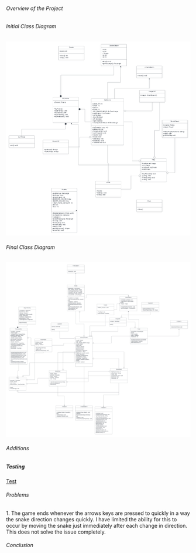 ###### Overview of the Project

###### Initial Class Diagram
![class diagram](/docs/classdiagram.png/)
###### Final Class Diagram
![class diagram](/docs/RefactoredClassDiagram.pdf/)
###### Additions

##### Testing
[Test](/docs/test.md/)

###### Problems
<p> 1. The game ends whenever the arrows keys are pressed to quickly in a way the snake direction changes quickly. I have limited the ability for this to occur by moving the snake just immediately after each change in direction. This does not solve the issue completely. </p>

###### Conclusion